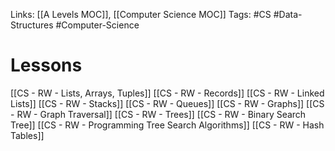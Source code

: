 Links: [[A Levels MOC]], [[Computer Science MOC]]
Tags: #CS #Data-Structures #Computer-Science 
# Lessons
[[CS - RW - Lists, Arrays, Tuples]]
[[CS - RW - Records]]
[[CS - RW - Linked Lists]]
[[CS - RW - Stacks]]
[[CS - RW - Queues]]
[[CS - RW - Graphs]]
[[CS - RW - Graph Traversal]]
[[CS - RW - Trees]]
[[CS - RW - Binary Search Tree]]
[[CS - RW - Programming Tree Search Algorithms]]
[[CS - RW - Hash Tables]]






